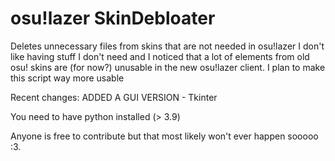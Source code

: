# osu!lazer SkinDebloater
Deletes unnecessary files from skins that are not needed in osu!lazer
I don't like having stuff I don't need and I noticed that a lot of elements from old osu! skins are (for now?) unusable in the new osu!lazer client.
I plan to make this script way more usable

Recent changes:
ADDED A GUI VERSION - Tkinter

You need to have python installed (> 3.9)

Anyone is free to contribute but that most likely won't ever happen sooooo :3.
